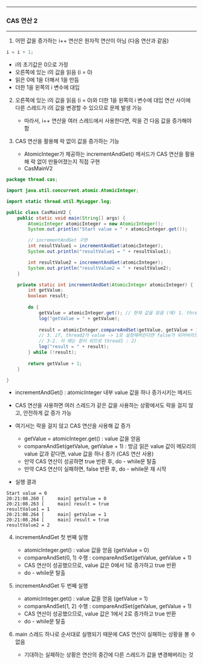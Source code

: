 -----
### CAS 연산 2
-----
1. 어떤 값을 증가하는 i++ 연산은 원자적 연산이 아님 (다음 연산과 같음)
```java
i = i + 1;
```
  - i의 초기값은 0으로 가정
  - 오른쪽에 있는 i의 값을 읽음 (i = 0)
  - 읽은 0에 1을 더해서 1을 만듬
  - 더한 1을 왼쪽의 i 변수에 대입

2. 오른쪽에 있는 i의 값을 읽음 (i = 0)와 더한 1을 왼쪽의 i 변수에 대입 연산 사이에 다른 스레드가 i의 값을 변경할 수 있으므로 문제 발생 가능
   - 따라서, i++ 연산을 여러 스레드에서 사용한다면, 락을 건 다음 값을 증가해야 함

3. CAS 연산을 활용해 락 없이 값을 증가하는 기능
   - AtomicInteger가 제공하는 incrementAndGet() 메서드가 CAS 연산을 활용해 락 없이 만들어졌는지 직접 구현
   - CasMainV2
```java
package thread.cas;

import java.util.concurrent.atomic.AtomicInteger;

import static thread.util.MyLogger.log;

public class CasMainV2 {
    public static void main(String[] args) {
        AtomicInteger atomicInteger = new AtomicInteger();
        System.out.println("Start value = " + atomicInteger.get());

        // incrementAndGet 구현
        int resultValue1 = incrementAndGet(atomicInteger);
        System.out.println("resultValue1 = " + resultValue1);

        int resultValue2 = incrementAndGet(atomicInteger);
        System.out.println("resultValue2 = " + resultValue2);
    }

    private static int incrementAndGet(AtomicInteger atomicInteger) {
        int getValue;
        boolean result;
        
        do {
            getValue = atomicInteger.get(); // 현재 값을 읽음 (예) 1. thread1 : 0 -> 3-1. thread1 : 1)
            log("getValue = " + getValue);
            
            result = atomicInteger.compareAndSet(getValue, getValue + 1);// 2. 그 값을 Update하는 시점에, 읽은 값과 getValue가 같다면 CAS 연산을 통해 하나 증가 (0일 때만 증가) (thread1: 1)
            // 3. if, thread2가 value -> 1로 설정해버린다면 false가 되어버리므로 반복문 다시 실행
            // 3-2. 이 때는 참이 되므로 thread1 : 2)
            log("result = " + result);
        } while (!result);
        
        return getValue + 1;
    }

}
```
  - incrementAndGet() : atomicInteger 내부 value 값을 하나 증가시키는 메서드
  - CAS 연산을 사용하면 여러 스레드가 같은 값을 사용하는 상황에서도 락을 걸지 않고, 안전하게 값 증가 가능
  - 여기서는 락을 걸지 않고 CAS 연산을 사용해 값 증가
    + getValue = atomicInteger.get() : value 값을 얻음
    + compareAndSet(getValue, getValue + 1) : 방금 읽은 value 값이 메모리의 value 값과 같다면, value 값을 하나 증가 (CAS 연산 사용)
    + 만약 CAS 연산이 성공하면 true 반환 후, do - while문 탈출
    + 만약 CAS 연산이 실패하면, false 반환 후, do - while문 재 시작

  - 실행 결과
```
Start value = 0
20:21:08.260 [     main] getValue = 0
20:21:08.263 [     main] result = true
resultValue1 = 1
20:21:08.264 [     main] getValue = 1
20:21:08.264 [     main] result = true
resultValue2 = 2
```

4. incrementAndGet 첫 번째 실행
   - atomicInteger.get() : value 값을 얻음 (getValue = 0)
   - compareAndSet(0, 1) 수행 : compareAndSet(getValue, getValue + 1)
   - CAS 연산이 성공했으므로, value 값은 0에서 1로 증가하고 true 반환
   - do - while문 탈출

4. incrementAndGet 두 번째 실행
   - atomicInteger.get() : value 값을 얻음 (getValue = 1)
   - compareAndSet(1, 2) 수행 : compareAndSet(getValue, getValue + 1)
   - CAS 연산이 성공했으므로, value 값은 1에서 2로 증가하고 true 반환
   - do - while문 탈출

5. main 스레드 하나로 순서대로 실행되기 때문에 CAS 연산이 실패하는 상황을 볼 수 없음
   - 기대하는 실패하는 상황은 연산의 중간에 다른 스레드가 값을 변경해버리는 것
   
